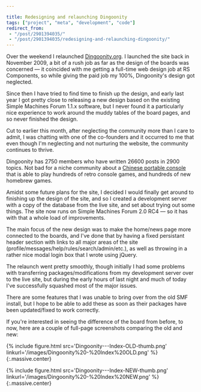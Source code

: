 ```yaml
---

title: Redesigning and relaunching Dingoonity
tags: ["project", "meta", "development", "code"]
redirect_from:
 - "/post/2901394035/"
 - "/post/2901394035/redesigning-and-relaunching-dingoonity/"
---
```


Over the weekend I relaunched [Dingoonity.org](http://dingoonity.org). I launched the site back in November 2009, a bit of a rush job as far as the design of the boards was concerned &mdash; it coincided with me getting a full-time web design job at RS Components, so while giving the paid job my 100%, Dingoonity's design got neglected.

<!-- more -->

Since then I have tried to find time to finish up the design, and early last year I got pretty close to releasing a new design based on the existing Simple Machines Forum 1.1.x software, but I never found it a particularly nice experience to work around the muddy tables of the board pages, and so never finished the design.

Cut to earlier this month, after neglecting the community more than I care to admit, I was chatting with one of the co-founders and it occurred to me that even though I'm neglecting and not nurturing the website, the community continues to thrive.

Dingoonity has 2750 members who have written 26600 posts in 2900 topics. Not bad for a niche community about a [Chinese portable console](http://en.wikipedia.org/wiki/Dingoo) that is able to play hundreds of retro console games, and hundreds of new homebrew games.

Amidst some future plans for the site, I decided I would finally get around to finishing up the design of the site, and so I created a development server with a copy of the database from the live site, and set about trying out some things. The site now runs on Simple Machines Forum 2.0 RC4 &mdash; so it has with that a whole load of improvements.

The main focus of the new design was to make the home/news page more connected to the boards, and I've done that by having a fixed persistant header section with links to all major areas of the site (profile/messages/help/rules/search/admin/etc.), as well as throwing in a rather nice modal login box that I wrote using jQuery.

The relaunch went pretty smoothly, though initially I had some problems with transferring packages/modifications from my development server over to the live site, but during the early hours of last night and much of today I've successfully squashed most of the major issues.

There are some features that I was unable to bring over from the old SMF install, but I hope to be able to add these as soon as their packages have been updated/fixed to work correctly.

If you're interested in seeing the difference of the board from before, to now, here are a couple of full-page screenshots comparing the old and new:


{% include figure.html src='Dingoonity---Index-OLD-thumb.png' linkurl='/images/Dingoonity%20-%20Index%20OLD.png' %}{:.massive.center}

{% include figure.html src='Dingoonity---Index-NEW-thumb.png' linkurl='/images/Dingoonity%20-%20Index%20NEW.png' %}{:.massive.center}
